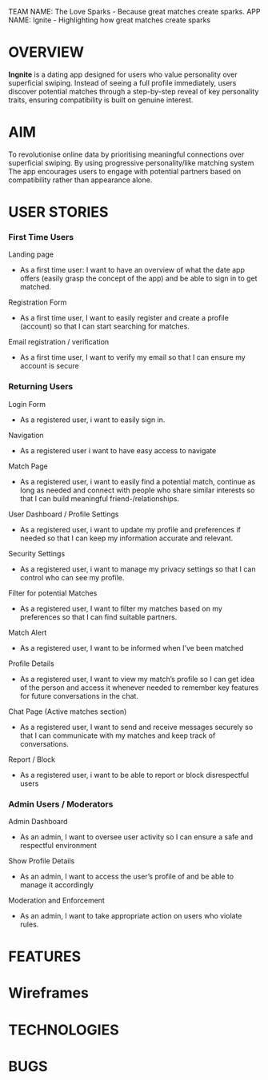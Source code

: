 TEAM NAME: The Love Sparks - Because great matches create sparks.
APP NAME: Ignite - Highlighting how great matches create sparks

# OVERVIEW

**Ingnite** is a dating app designed for users who value personality over superficial swiping. Instead of seeing a full profile immediately, users discover potential matches through a step-by-step reveal of key personality traits, ensuring compatibility is built on genuine interest.

# AIM

To revolutionise online data by prioritising meaningful connections over superficial swiping.
By using progressive personality/like matching system The app encourages users to engage with potential partners based on compatibility rather than appearance alone.

# USER STORIES

### First Time Users

Landing page

- As a first time user: I want to have an overview of what the date app offers (easily grasp the concept of the app) and be able to sign in to get matched.

Registration Form

- As a first time user, I want to easily register and create a profile (account) so that I can start searching for matches.


Email registration / verification

- As a first time user, I want to verify my email so that I can ensure my account is secure

### Returning Users

Login Form

- As a registered user, i want to easily sign in.

Navigation

- As a registered user i want to have easy access to navigate

Match Page

- As a registered user, i want to easily find a potential match, continue as long as needed and connect with people who share similar interests so that I can build meaningful friend-/relationships.

User Dashboard / Profile Settings

- As a registered user, i want to update my profile and preferences if needed so that I can keep my information accurate and relevant.

Security Settings

- As a registered user, i want to manage my privacy settings so that I can control who can see my profile.

Filter for potential Matches

- As a registered user, I want to filter my matches based on my preferences so that I can find suitable partners.

Match Alert

- As a registered user, I want to be informed when I’ve been matched

Profile Details

- As a registered user, I want to view my match’s profile so I can get idea of the person and access it whenever needed to remember key features for future conversations in the chat.

Chat Page (Active matches section)

- As a registered user, I want to send and receive messages securely so that I can communicate with my matches and keep track of conversations.

Report / Block

- As a registered user, i want to be able to report or block disrespectful users

### Admin Users / Moderators

Admin Dashboard

- As an admin, I want to oversee user activity so I can ensure a safe and respectful environment

Show Profile Details

- As an admin, I want to access the user’s profile of and be able to manage it accordingly

Moderation and Enforcement

- As an admin, I want to take appropriate action on users who violate rules.

# FEATURES

# Wireframes

# TECHNOLOGIES

# BUGS
